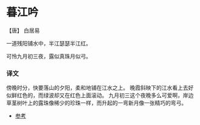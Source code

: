 # 暮江吟

【唐】 白居易

一道残阳铺水中，半江瑟瑟半江红。

可怜九月初三夜，露似真珠月似弓。

### 译文

傍晚时分，快要落山的夕阳，柔和地铺在江水之上。
晚霞斜映下的江水看上去好似鲜红色的，而绿波却又在红色上面滚动。
九月初三这个夜晚多么可爱啊，岸边草茎树叶上的露珠像稀少的珍珠一样，而升起的一弯新月像一张精巧的弯弓。

- [参考](https://hanyu.baidu.com/s?wd=%E6%9A%AE%E6%B1%9F%E5%90%9F&device=pc&from=home)